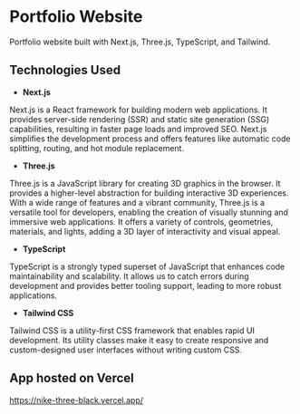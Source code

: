 # <a name="no-link"></a> Portfolio Website

Portfolio website built with Next.js, Three.js, TypeScript, and Tailwind.

## <a name="no-link"></a> Technologies Used

- **Next.js**

Next.js is a React framework for building modern web applications. It provides server-side rendering (SSR) and static site generation (SSG) capabilities, resulting in faster page loads and improved SEO. Next.js simplifies the development process and offers features like automatic code splitting, routing, and hot module replacement.

- **Three.js**

Three.js is a JavaScript library for creating 3D graphics in the browser. It provides a higher-level abstraction for building interactive 3D experiences. With a wide range of features and a vibrant community, Three.js is a versatile tool for developers, enabling the creation of visually stunning and immersive web applications. It offers a variety of controls, geometries, materials, and lights, adding a 3D layer of interactivity and visual appeal.

- **TypeScript**

TypeScript is a strongly typed superset of JavaScript that enhances code maintainability and scalability. It allows us to catch errors during development and provides better tooling support, leading to more robust applications.

- **Tailwind CSS**

Tailwind CSS is a utility-first CSS framework that enables rapid UI development. Its utility classes make it easy to create responsive and custom-designed user interfaces without writing custom CSS.

## App hosted on Vercel

https://nike-three-black.vercel.app/
